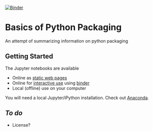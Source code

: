 [![Binder](https://mybinder.org/badge_logo.svg)](https://mybinder.org/v2/gh/simklein/basics-of-python/master)

# Basics of Python Packaging
An attempt of summarizing information on python packaging

## Getting Started
The Jupyter notebooks are available

* Online as [static web pages](http://nbviewer.ipython.org/github/simklein/basics-of-python-packaging/blob/master/basicsPythonPackaging.ipynb) 
* Online for [interactive use](https://mybinder.org/v2/gh/simklein/basics-of-python/master) using [binder](http://mybinder.org/)
* Local (offline) use on your computer

You will need a local Jupyter/iPython installation. Check out [Anaconda](https://www.anaconda.com/distribution/). 

## *To do*
* License?
